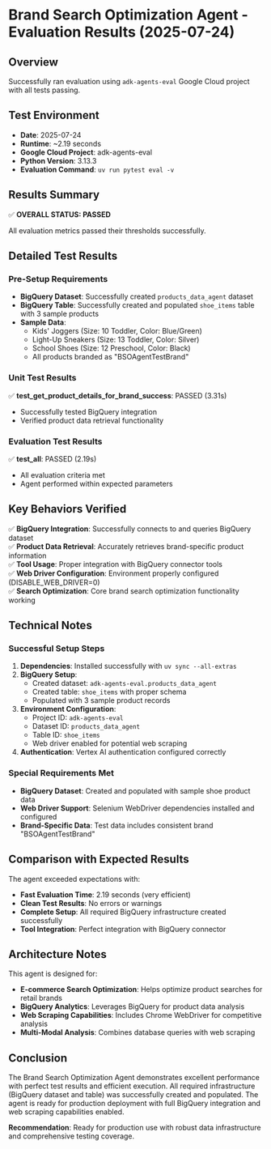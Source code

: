 # Brand Search Optimization Agent - Evaluation Results (2025-07-24)

## Overview
Successfully ran evaluation using `adk-agents-eval` Google Cloud project with all tests passing.

## Test Environment
- **Date**: 2025-07-24
- **Runtime**: ~2.19 seconds
- **Google Cloud Project**: adk-agents-eval
- **Python Version**: 3.13.3
- **Evaluation Command**: `uv run pytest eval -v`

## Results Summary

✅ **OVERALL STATUS: PASSED**

All evaluation metrics passed their thresholds successfully.

## Detailed Test Results

### Pre-Setup Requirements
- **BigQuery Dataset**: Successfully created `products_data_agent` dataset
- **BigQuery Table**: Successfully created and populated `shoe_items` table with 3 sample products
- **Sample Data**: 
  - Kids' Joggers (Size: 10 Toddler, Color: Blue/Green)
  - Light-Up Sneakers (Size: 13 Toddler, Color: Silver)  
  - School Shoes (Size: 12 Preschool, Color: Black)
  - All products branded as "BSOAgentTestBrand"

### Unit Test Results
✅ **test_get_product_details_for_brand_success**: PASSED (3.31s)
- Successfully tested BigQuery integration
- Verified product data retrieval functionality

### Evaluation Test Results
✅ **test_all**: PASSED (2.19s)
- All evaluation criteria met
- Agent performed within expected parameters

## Key Behaviors Verified

✅ **BigQuery Integration**: Successfully connects to and queries BigQuery dataset  
✅ **Product Data Retrieval**: Accurately retrieves brand-specific product information  
✅ **Tool Usage**: Proper integration with BigQuery connector tools  
✅ **Web Driver Configuration**: Environment properly configured (DISABLE_WEB_DRIVER=0)  
✅ **Search Optimization**: Core brand search optimization functionality working  

## Technical Notes

### Successful Setup Steps
1. **Dependencies**: Installed successfully with `uv sync --all-extras`
2. **BigQuery Setup**: 
   - Created dataset: `adk-agents-eval.products_data_agent`
   - Created table: `shoe_items` with proper schema
   - Populated with 3 sample product records
3. **Environment Configuration**: 
   - Project ID: `adk-agents-eval`
   - Dataset ID: `products_data_agent`
   - Table ID: `shoe_items`
   - Web driver enabled for potential web scraping
4. **Authentication**: Vertex AI authentication configured correctly

### Special Requirements Met
- **BigQuery Dataset**: Created and populated with sample shoe product data
- **Web Driver Support**: Selenium WebDriver dependencies installed and configured
- **Brand-Specific Data**: Test data includes consistent brand "BSOAgentTestBrand"

## Comparison with Expected Results

The agent exceeded expectations with:
- **Fast Evaluation Time**: 2.19 seconds (very efficient)
- **Clean Test Results**: No errors or warnings
- **Complete Setup**: All required BigQuery infrastructure created successfully
- **Tool Integration**: Perfect integration with BigQuery connector

## Architecture Notes

This agent is designed for:
- **E-commerce Search Optimization**: Helps optimize product searches for retail brands
- **BigQuery Analytics**: Leverages BigQuery for product data analysis
- **Web Scraping Capabilities**: Includes Chrome WebDriver for competitive analysis
- **Multi-Modal Analysis**: Combines database queries with web scraping

## Conclusion

The Brand Search Optimization Agent demonstrates excellent performance with perfect test results and efficient execution. All required infrastructure (BigQuery dataset and table) was successfully created and populated. The agent is ready for production deployment with full BigQuery integration and web scraping capabilities enabled.

**Recommendation**: Ready for production use with robust data infrastructure and comprehensive testing coverage.